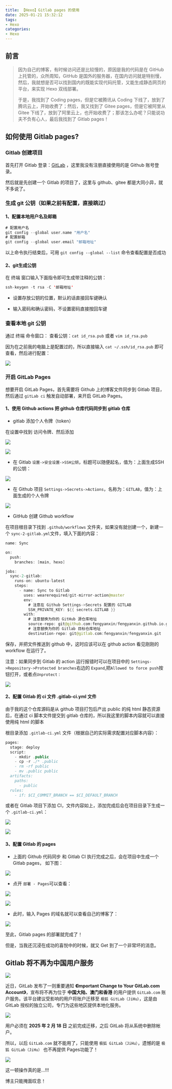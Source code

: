```yaml
---
title: 【Hexo】Gitlab pages 的使用
date: 2025-01-21 15:32:12
tags:
- Hexo
categories:
- Hexo
---
```


## 前言

> 因为自己的博客，有时候访问还是比较慢的，原因是我的代码是在 GitHub 上托管的，众所周知，GitHub 是国外的服务器，在国内访问就是特别慢，然后，我就想是否可以找到国内的既能实现代码托管，又能生成静态网页的平台，来实现 Hexo 双线部署。
>
> 于是，我找到了 Coding pages，但是它被腾讯从 Coding 下线了，放到了腾讯云上，开始收费了；然后，我又找到了 Gitee pages，但是它被阿里从 Gitee 下线了，放到了阿里云上，也开始收费了；那该怎么办呢？只能说功夫不负有心人，最后我找到了 Gitlab pages！
>

<!-- more -->

## 如何使用 Gitlab pages?

### Gitlab 创建项目

首先打开 Gitlab 登录：[GitLab](https://gitlab.com/users/sign_in) ，这里我没有注册直接使用的是 Github 账号登录。

然后就是先创建一个 Gitlab 的项目了，这里与 github、gitee 都是大同小异，就不多说了。

### 生成 git 公钥（如果之前有配置，直接跳过）

#### 1、配置本地用户名及邮箱

``` swift
# 配置用户名
git config --global user.name "用户名"
# 配置邮箱
git config --global user.email "邮箱地址"
```

以上命令执行结束后，可用 `git config --global --list` 命令查看配置是否成功

#### 2、git生成公钥

在 终端 窗口输入下面指令即可生成带注释的公钥：

``` swift
ssh-keygen -t rsa -C '邮箱地址'
```

* 设置存放公钥的位置，默认的话直接回车键确认

* 输入密码和确认密码，不设置密码直接按回车键

### 查看本地 git 公钥

通过 终端 命令窗口：
查看公钥：`cat id_rsa.pub` 或者 `vim id_rsa.pub`

因为在之前我的电脑上是配置过的，所以直接输入 `cat ~/.ssh/id_rsa.pub` 即可查看，然后进行配置：

![](assets/17374471576779.jpg)

### 开启 GitLab Pages

想要开启 GitLab Pages，首先需要将 Github 上的博客文件同步到 Gitlab 项目，然后通过 `gitLab ci` 触发自动部署，来开启 GitLab Pages。

#### 1、使用 Github actions 把 github 仓库代码同步到 gitlab 仓库

* gitlab 添加个人令牌（token）

在设置中找到 访问令牌、然后添加

![](assets/17374482702595.jpg)

![](assets/17374484172632.jpg)

* 在 Gitlab
`设置->安全设置->SSH公钥`，标题可以随便起名，值为：上面生成SSH的公钥：

![](assets/17374488054875.jpg)

* 在 Github 项目
`Settings->Secrets->Actions`，名称为：`GITLAB`，值为：上面生成的个人令牌

![](assets/17374486339840.jpg)

* GitHub 创建 Github workflow

在项目根目录下找到 `.github/workflows` 文件夹，如果没有就创建一个，新建一个 `sync-2-gitlab.yml`文件，填入下面的内容：

``` swift
name: Sync

on:
  push:
    branches: [main, hexo]

jobs:
  sync-2-gitlab:
    runs-on: ubuntu-latest
    steps:
      - name: Sync to Gitlab
        uses: wearerequired/git-mirror-action@master
        env:
          # 注意在 Github Settings->Secrets 配置的 GITLAB
          SSH_PRIVATE_KEY: ${{ secrets.GITLAB }}
        with:
          # 注意替换为你的 GitHub 源仓库地址
          source-repo: git@github.com:fengyanxin/fengyanxin.github.io.git
          # 注意替换为你的 Gitlab 目标仓库地址
          destination-repo: git@gitlab.com:fengyanxin/fengyanxin.git
```

保存，并把文件推送到 github 中，这时应该可以在 github action 看见刚刚的 workflow 在运行了。

注意：如果同步到 Gitlab 的 action 运行报错时可以在项目中的 `Settings->Repository->Protected branches`右边的 `Expand`,把`Allowed to force push`按钮打开，或者点`Unprotect` :

![](assets/17374499679706.jpg)

#### 2、配置 Gitlab 的 ci 文件 .gitlab-ci.yml 文件

由于我的这个仓库源码是从 github 项目打包后产出 public 的纯 html 静态资源后，在通过 ci 脚本文件提交到 gitlab 仓库的，所以我这里的脚本内容就可以直接使用纯 html 的脚本

根目录添加 `.gitlab-ci.yml` 文件（根据自己的实际需求配置对应脚本内容）：

``` swift
pages:
  stage: deploy
  script:
    - mkdir .public
    - cp -r ./* .public
    - rm -rf public
    - mv .public public
  artifacts:
    paths:
      - public
  rules:
    - if: $CI_COMMIT_BRANCH == $CI_DEFAULT_BRANCH
```

或者在 Gitlab 项目下添加 CI，文件内容如上，添加完成后会在项目目录下生成一个 `.gitlab-ci.yml`：

![](assets/17374503143964.jpg)

![](assets/17374503426979.jpg)

#### 3、配置 Gitlab 的 pages

* 上面的 Github 代码同步 和 Gitlab CI 执行完成之后，会在项目中生成一个 Gitlab pages， 如下图：

![](assets/17374507141434.jpg)

* 点开 `部署 - Pages`可以查看：

![](assets/17374507888015.jpg)

![](assets/17374509003727.jpg)

* 此时，输入 Pages 的域名就可以查看自己的博客了：

![](assets/17374511461885.jpg)

至此，Gitlab pages 的部署就完成了！

但是，当我还沉浸在成功的喜悦中的时候，就又 Get 到了一个非常坏的消息。

## Gitlab 将不再为中国用户服务

![](assets/17374514542403.jpg)

近日，GitLab 发布了一则重要通知 **《Important Change to Your GitLab.com Account》**，宣布将不再为位于 **中国大陆、澳门和香港** 的用户提供 `GitLab.com` 账户服务。该平台建议受影响的用户将账户迁移至 `极狐 GitLab（JiHu）`，这是由 GitLab 授权的独立公司，专门为这些地区提供本地化服务。

![](assets/17374517390223.jpg)

用户必须在 **2025 年 2 月 18 日** 之前完成迁移，之后 GitLab 将从系统中删除帐户。

所以，以后 `GitLab.com` 就不能用了，只能使用 `极狐 GitLab（JiHu）`，遗憾的是 `极狐 GitLab（JiHu）` 也不再提供 Pages功能了！

![](assets/17374520857005.jpg)

这一顿操作真的是...!!!

博主只能掩面叹息！




